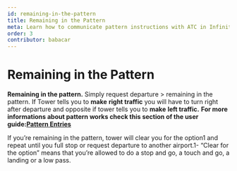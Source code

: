 ```yaml
---
id: remaining-in-the-pattern
title: Remaining in the Pattern
meta: Learn how to communicate pattern instructions with ATC in Infinite Flight.
order: 3
contributor: babacar
---
```


# Remaining in the Pattern

**Remaining in the pattern.**
Simply request departure > remaining in the pattern. If Tower tells you to **make** **right traffic** you will have to turn right after departure and opposite if tower tells you to **make** **left traffic.**
**For more informations about pattern works check this section of the user guide:**[**Pattern Entries**](https://infiniteflight.com/guide/flying-guide/descent-to-landing/pattern-entries)



If you’re remaining in the pattern, tower will clear you for the option1 and repeat until you full stop or request departure to another airport.1- “Clear for the option” means that you’re allowed to do a stop and go, a touch and go, a landing or a low pass.